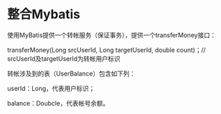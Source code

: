 # 整合Mybatis

使用MyBatis提供一个转帐服务（保证事务），提供一个transferMoney接口：

transferMoney(Long srcUserId, Long targetUserId, double count)；// srcUserId及targetUserId为转帐用户标识

转帐涉及到的表（UserBalance）包含如下列：

userId：Long，代表用户标识；

balance：Doubcle，代表帐号余额。